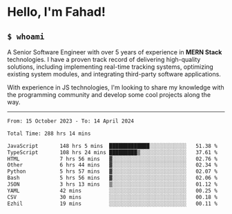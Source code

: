<h1>Hello, I'm Fahad!</h1>

<h2><code>$ whoami</code></h2>

A Senior Software Engineer with over 5 years of experience in **MERN Stack** technologies. I have a proven track record of delivering high-quality solutions, including implementing real-time tracking systems, optimizing existing system modules, and integrating third-party software applications.

With experience in JS technologies, I'm looking to share my knowledge with the programming community and develop some cool projects along the way.

---

<!--START_SECTION:waka-->

```txt
From: 15 October 2023 - To: 14 April 2024

Total Time: 288 hrs 14 mins

JavaScript       148 hrs 5 mins  █████████████░░░░░░░░░░░░   51.38 %
TypeScript       108 hrs 24 mins █████████▒░░░░░░░░░░░░░░░   37.61 %
HTML             7 hrs 56 mins   ▓░░░░░░░░░░░░░░░░░░░░░░░░   02.76 %
Other            6 hrs 44 mins   ▓░░░░░░░░░░░░░░░░░░░░░░░░   02.34 %
Python           5 hrs 57 mins   ▓░░░░░░░░░░░░░░░░░░░░░░░░   02.07 %
Bash             5 hrs 56 mins   ▓░░░░░░░░░░░░░░░░░░░░░░░░   02.06 %
JSON             3 hrs 13 mins   ▒░░░░░░░░░░░░░░░░░░░░░░░░   01.12 %
YAML             42 mins         ░░░░░░░░░░░░░░░░░░░░░░░░░   00.25 %
CSV              30 mins         ░░░░░░░░░░░░░░░░░░░░░░░░░   00.18 %
Ezhil            19 mins         ░░░░░░░░░░░░░░░░░░░░░░░░░   00.11 %
```

<!--END_SECTION:waka-->

<!--
**heyFahad/heyFahad** is a ✨ _special_ ✨ repository because its `README.md` (this file) appears on your GitHub profile.

Here are some ideas to get you started:

- 🔭 I’m currently working on ...
- 🌱 I’m currently learning ...
- 👯 I’m looking to collaborate on ...
- 🤔 I’m looking for help with ...
- 💬 Ask me about ...
- 📫 How to reach me: ...
- 😄 Pronouns: ...
- ⚡ Fun fact: ...
-->
